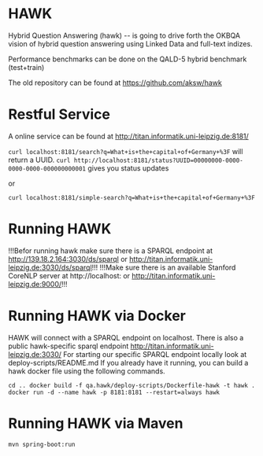 HAWK
====

Hybrid Question Answering (hawk) -- is going to drive forth the OKBQA vision of hybrid question answering using Linked Data and full-text indizes. 

Performance benchmarks can be done on the QALD-5 hybrid benchmark (test+train)

The old repository can be found at https://github.com/aksw/hawk

Restful Service
===
A online service can be found at http://titan.informatik.uni-leipzig.de:8181/

``curl localhost:8181/search?q=What+is+the+capital+of+Germany+%3F``
will return a UUID.
``curl http://localhost:8181/status?UUID=00000000-0000-0000-0000-000000000001`` gives you status updates

or

``curl localhost:8181/simple-search?q=What+is+the+capital+of+Germany+%3F``

Running HAWK
==
!!!Befor running hawk make sure there is a SPARQL endpoint at http://139.18.2.164:3030/ds/sparql or http://titan.informatik.uni-leipzig.de:3030/ds/sparql!!!
!!!Make sure there is an available Stanford CoreNLP server at http://localhost: or http://titan.informatik.uni-leipzig.de:9000/!!!

Running HAWK via Docker
===

HAWK will connect with a SPARQL endpoint on localhost.
There is also a public hawk-specific sparql endpoint http://titan.informatik.uni-leipzig.de:3030/
For starting our specific SPARQL endpoint locally look at deploy-scripts/README.md
If you already have it running, you can build a hawk docker file using the following commands.

``
cd ..
docker build -f qa.hawk/deploy-scripts/Dockerfile-hawk -t hawk .
docker run -d --name hawk -p 8181:8181 --restart=always hawk
``

Running  HAWK via Maven
===
```
mvn spring-boot:run
```
